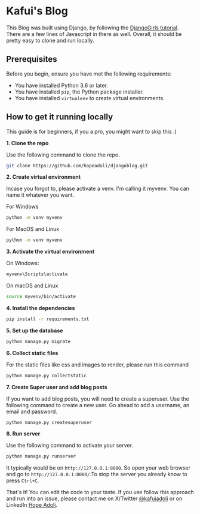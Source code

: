 # Kafui's Blog

This Blog was built using Django, by following the [DjangoGirls tutorial](https://tutorial.djangogirls.org). There are a few lines of Javascript in there as well. Overall, it should be pretty easy to clone and run locally.

## Prerequisites

Before you begin, ensure you have met the following requirements:
- You have installed Python 3.6 or later.
- You have installed `pip`, the Python package installer.
- You have installed `virtualenv` to create virtual environments.

## How to get it running locally

This guide is for beginners, if you a pro, you might want to skip this :)

**1. Clone the repo**

Use the following command to clone the repo.
```bash 
git clone https://github.com/hopeadoli/djangoblog.git
```

**2. Create virtual environment**

Incase you forgot to, please activate a venv. I'm calling it myvenv. You can name it whatever you want.

For Windows
```bash
python -m venv myvenv
```

For MacOS and Linux
```bash 
python -m venv myvenv
```

**3. Activate the virtual environment**

On Windows:
```bash
myvenv\Scripts\activate
```
On macOS and Linux
```bash
source myvenv/bin/activate
```

**4. Install the dependencies**
```bash
pip install -r requirements.txt
```

**5. Set up the database**
```bash
python manage.py migrate
```

**6. Collect static files**

For the static files like css and images to render, please run this command
```bash
python manage.py collectstatic
```

**7. Create Super user and add blog posts**

If you want to add blog posts, you will need to create a superuser. Use the following command to create a new user. Go ahead to add a username, an email and password.
```bash 
python manage.py createsuperuser
```

**8. Run server**

Use the following command to activate your server. 
```bash
python manage.py runserver
```
It typically would be on `http://127.0.0.1:8000`. So open your web browser and go to `http://127.0.0.1:8000/`.To stop the server you already know to press `Ctrl+C`. 

That's it! You can edit the code to your taste. If you use follow this approach and run into an issue, please contact me on X/Twitter [@kafuiadoli](https://x.com/kafuiadoli) or on LinkedIn [Hope Adoli](https://linkedin.com/in/hopeadoli).

